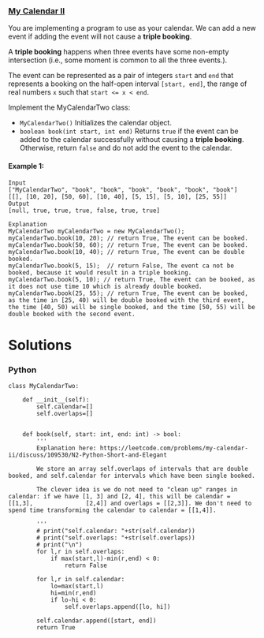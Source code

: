 ### [My Calendar II](https://leetcode.com/problems/my-calendar-ii/) <br>

You are implementing a program to use as your calendar. We can add a new event if adding the event will not cause a **triple booking**.

A **triple booking** happens when three events have some non-empty intersection (i.e., some moment is common to all the three events.).

The event can be represented as a pair of integers `start` and `end` that represents a booking on the half-open interval `[start, end]`, the range of real numbers `x` such that `start <= x < end`.

Implement the MyCalendarTwo class:

 - `MyCalendarTwo()` Initializes the calendar object.
 - `boolean book(int start, int end)` Returns `true` if the event can be added to the calendar successfully without causing a **triple booking**. Otherwise, return `false` and do not add the event to the calendar.


#### Example 1:

```
Input
["MyCalendarTwo", "book", "book", "book", "book", "book", "book"]
[[], [10, 20], [50, 60], [10, 40], [5, 15], [5, 10], [25, 55]]
Output
[null, true, true, true, false, true, true]

Explanation
MyCalendarTwo myCalendarTwo = new MyCalendarTwo();
myCalendarTwo.book(10, 20); // return True, The event can be booked. 
myCalendarTwo.book(50, 60); // return True, The event can be booked. 
myCalendarTwo.book(10, 40); // return True, The event can be double booked. 
myCalendarTwo.book(5, 15);  // return False, The event ca not be booked, because it would result in a triple booking.
myCalendarTwo.book(5, 10); // return True, The event can be booked, as it does not use time 10 which is already double booked.
myCalendarTwo.book(25, 55); // return True, The event can be booked, as the time in [25, 40) will be double booked with the third event, the time [40, 50) will be single booked, and the time [50, 55) will be double booked with the second event.

```



# Solutions

### Python
```
class MyCalendarTwo:

    def __init__(self):
        self.calendar=[]
        self.overlaps=[]
        

    def book(self, start: int, end: int) -> bool:
        '''
        Explanation here: https://leetcode.com/problems/my-calendar-ii/discuss/109530/N2-Python-Short-and-Elegant
        
        We store an array self.overlaps of intervals that are double booked, and self.calendar for intervals which have been single booked.

        The clever idea is we do not need to "clean up" ranges in calendar: if we have [1, 3] and [2, 4], this will be calendar = [[1,3],               [2,4]] and overlaps = [[2,3]]. We don't need to spend time transforming the calendar to calendar = [[1,4]].
        
        '''
        # print("self.calendar: "+str(self.calendar))
        # print("self.overlaps: "+str(self.overlaps))
        # print("\n")        
        for l,r in self.overlaps:
            if max(start,l)-min(r,end) < 0:
                return False
            
        for l,r in self.calendar:
            lo=max(start,l)
            hi=min(r,end)
            if lo-hi < 0:
                self.overlaps.append([lo, hi]) 
                
        self.calendar.append([start, end])
        return True

```
